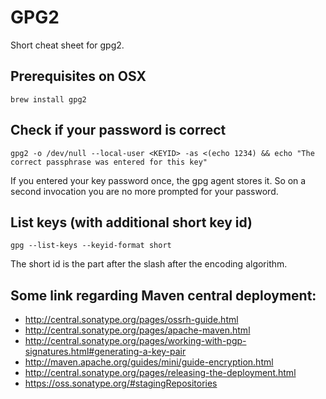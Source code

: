 # GPG2

Short cheat sheet for gpg2.

## Prerequisites on OSX

```
brew install gpg2
```

## Check if your password is correct

```
gpg2 -o /dev/null --local-user <KEYID> -as <(echo 1234) && echo "The correct passphrase was entered for this key"
```

If you entered your key password once, the gpg agent stores it. 
So on a second invocation you are no more prompted for your password.

## List keys (with additional short key id)

```
gpg --list-keys --keyid-format short
```

The short id is the part after the slash after the encoding algorithm.

## Some link regarding Maven central deployment:

* http://central.sonatype.org/pages/ossrh-guide.html
* http://central.sonatype.org/pages/apache-maven.html
* http://central.sonatype.org/pages/working-with-pgp-signatures.html#generating-a-key-pair
* http://maven.apache.org/guides/mini/guide-encryption.html
* http://central.sonatype.org/pages/releasing-the-deployment.html
* https://oss.sonatype.org/#stagingRepositories